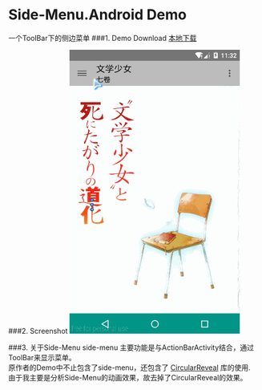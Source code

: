 Side-Menu.Android Demo
================================
一个ToolBar下的侧边菜单 
###1. Demo Download
[本地下载](https://github.com/aosp-exchange-group/android-open-project-demo/tree/master/side-menu-demo/APK)

###2. Screenshot
![Screenshot](APK/demo.gif)

###3. 关于Side-Menu
side-menu 主要功能是与ActionBarActivity结合，通过ToolBar来显示菜单。  
原作者的Demo中不止包含了side-menu，还包含了 [CircularReveal](https://github.com/ozodrukh/CircularReveal) 库的使用.  
由于我主要是分析Side-Menu的动画效果，故去掉了CircularReveal的效果。

